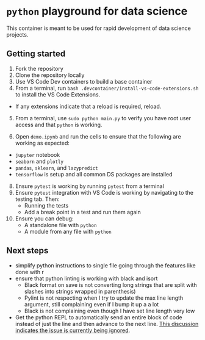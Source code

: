 <!-- markdownlint-disable MD029 -->

# `python` playground for data science

This container is meant to be used for rapid development of data science projects.

## Getting started

1. Fork the repository
2. Clone the repository locally
3. Use VS Code Dev containers to build a base container
4. From a terminal, run `bash .devcontainer/install-vs-code-extensions.sh` to install the VS Code Extensions.

- If any extensions indicate that a reload is required, reload.

5. From a terminal, use `sudo python main.py` to verify you have root user access and that `python` is working.

7. Open `demo.ipynb` and run the cells to ensure that the following are working as expected:

- `jupyter` notebook
- `seaborn` and `plotly`
- `pandas`, `sklearn`, and `lazypredict`
- `tensorflow`
  is setup and all common DS packages are installed
  
8. Ensure `pytest` is working by running `pytest` from a terminal
9. Ensure `pytest` integration with VS Code is working by navigating to the testing tab. Then:
    - Running the tests
    - Add a break point in a test and run them again
10. Ensure you can debug:
    - A standalone file with `python`
    - A module from any file with `python`

## Next steps

- simplify python instructions to single file going through the features like done with r
- ensure that python linting is working with black and isort
  - Black format on save is not converting long strings that are split with slashes into strings wrapped in parenthesis)
  - Pylint is not respecting when I try to update the max line length argument, still complaining even if I bump it up a a lot
  - Black is not complaining even though I have set line length very low
- Get the python REPL to automatically send an entire block of code instead of just the line and then advance to the next line. [This discussion indicates the issue is currently being ignored](https://github.com/microsoft/vscode-python/issues/18105).
